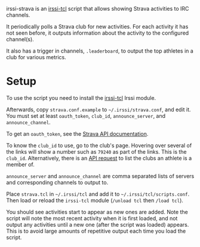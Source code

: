 irssi-strava is an [irssi-tcl](https://github.com/horgh/irssi-tcl) script that
allows showing Strava activities to IRC channels.

It periodically polls a Strava club for new activities. For each activity it has
not seen before, it outputs information about the activity to the configured
channel(s).

It also has a trigger in channels, `.leaderboard`, to output the top athletes
in a club for various metrics.


# Setup
To use the script you need to install the
[irssi-tcl](https://github.com/horgh/irssi-tcl) Irssi module.

Afterwards, copy `strava.conf.example` to `~/.irssi/strava.conf`, and edit it.
You must set at least `oauth_token`, `club_id`, `announce_server`, and
`announce_channel`.

To get an `oauth_token`, see the [Strava API
documentation](http://strava.github.io/api/#access).

To know the `club_id` to use, go to the club's page. Hovering over several of
the links will show a number such as `79240` as part of the links. This is the
`club_id`. Alternatively, there is an [API
request](http://strava.github.io/api/v3/clubs/#get-athletes) to list the clubs
an athlete is a member of.

`announce_server` and `announce_channel` are comma separated lists of servers
and corresponding channels to output to.

Place `strava.tcl` in `~/.irssi/tcl` and add it to `~/.irssi/tcl/scripts.conf`.
Then load or reload the `irssi-tcl` module (`/unload tcl` then `/load tcl`).

You should see activities start to appear as new ones are added. Note the
script will note the most recent activity when it is first loaded, and not
output any activities until a new one (after the script was loaded) appears.
This is to avoid large amounts of repetitive output each time you load the
script.
